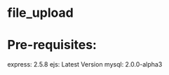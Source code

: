 file_upload
===========

Pre-requisites:
======================
express: 2.5.8
ejs: Latest Version
mysql: 2.0.0-alpha3
